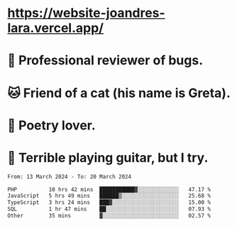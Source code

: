# https://website-joandres-lara.vercel.app/
# 🐛 Professional reviewer of bugs.
# 🐱 Friend of a cat (his name is Greta).
# 📜 Poetry lover.
# 🎸 Terrible playing guitar, but I try.

<!--START_SECTION:waka-->

```txt
From: 13 March 2024 - To: 20 March 2024

PHP          10 hrs 42 mins  ███████████▓░░░░░░░░░░░░░   47.17 %
JavaScript   5 hrs 49 mins   ██████▒░░░░░░░░░░░░░░░░░░   25.68 %
TypeScript   3 hrs 24 mins   ███▓░░░░░░░░░░░░░░░░░░░░░   15.00 %
SQL          1 hr 47 mins    ██░░░░░░░░░░░░░░░░░░░░░░░   07.93 %
Other        35 mins         ▓░░░░░░░░░░░░░░░░░░░░░░░░   02.57 %
```

<!--END_SECTION:waka-->
